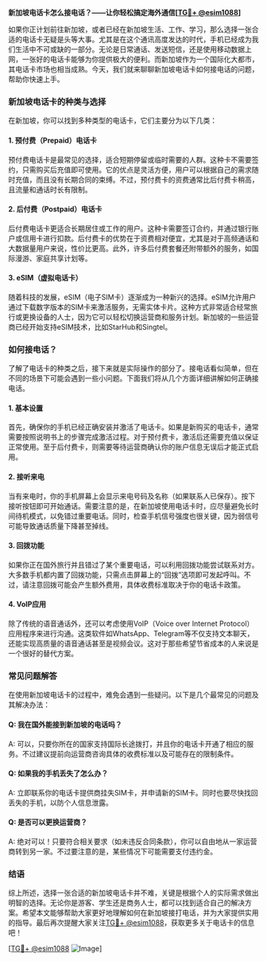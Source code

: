 **新加坡电话卡怎么接电话？——让你轻松搞定海外通信[[TG💪+ @esim1088](https://t.me/s/esim1088)]**

如果你正计划前往新加坡，或者已经在新加坡生活、工作、学习，那么选择一张合适的电话卡无疑是头等大事。尤其是在这个通讯高度发达的时代，手机已经成为我们生活中不可或缺的一部分。无论是日常通话、发送短信，还是使用移动数据上网，一张好的电话卡能够为你提供极大的便利。而新加坡作为一个国际化大都市，其电话卡市场也相当成熟。今天，我们就来聊聊新加坡电话卡如何接电话的问题，帮助你快速上手。

### 新加坡电话卡的种类与选择

在新加坡，你可以找到多种类型的电话卡，它们主要分为以下几类：

#### 1. 预付费（Prepaid）电话卡
预付费电话卡是最常见的选择，适合短期停留或临时需要的人群。这种卡不需要签约，只需购买后充值即可使用。它的优点是灵活方便，用户可以根据自己的需求随时充值，而且没有长期合同的束缚。不过，预付费卡的资费通常比后付费卡稍高，且流量和通话时长有限制。

#### 2. 后付费（Postpaid）电话卡
后付费电话卡更适合长期居住或工作的用户。这种卡需要签订合约，并通过银行账户或信用卡进行扣款。后付费卡的优势在于资费相对便宜，尤其是对于高频通话和大数据量用户来说，性价比更高。此外，许多后付费套餐还附带额外的服务，如国际漫游、家庭共享计划等。

#### 3. eSIM（虚拟电话卡）
随着科技的发展，eSIM（电子SIM卡）逐渐成为一种新兴的选择。eSIM允许用户通过下载数字版本的SIM卡来激活服务，无需实体卡片。这种方式非常适合经常旅行或更换设备的人士，因为它可以轻松切换运营商和服务计划。新加坡的一些运营商已经开始支持eSIM技术，比如StarHub和Singtel。

### 如何接电话？

了解了电话卡的种类之后，接下来就是实际操作的部分了。接电话看似简单，但在不同的场景下可能会遇到一些小问题。下面我们将从几个方面详细讲解如何正确接电话。

#### 1. 基本设置
首先，确保你的手机已经正确安装并激活了电话卡。如果是新购买的电话卡，通常需要按照说明书上的步骤完成激活过程。对于预付费卡，激活后还需要充值以保证正常使用。至于后付费卡，则需要等待运营商确认你的账户信息无误后才能正式启用。

#### 2. 接听来电
当有来电时，你的手机屏幕上会显示来电号码及名称（如果联系人已保存）。按下接听按钮即可开始通话。需要注意的是，在新加坡使用电话卡时，应尽量避免长时间待机模式，以免错过重要电话。同时，检查手机信号强度也很关键，因为弱信号可能导致通话质量下降甚至掉线。

#### 3. 回拨功能
如果你正在国外旅行并且错过了某个重要电话，可以利用回拨功能尝试联系对方。大多数手机都内置了回拨功能，只需点击屏幕上的“回拨”选项即可发起呼叫。不过，请注意回拨可能会产生额外费用，具体收费标准取决于你的电话卡政策。

#### 4. VoIP应用
除了传统的语音通话外，还可以考虑使用VoIP（Voice over Internet Protocol）应用程序来进行沟通。这类软件如WhatsApp、Telegram等不仅支持文本聊天，还能实现高质量的语音通话甚至是视频会议。这对于那些希望节省成本的人来说是一个很好的替代方案。

### 常见问题解答

在使用新加坡电话卡的过程中，难免会遇到一些疑问。以下是几个最常见的问题及其解决办法：

#### Q: 我在国外能接到新加坡的电话吗？
A: 可以，只要你所在的国家支持国际长途拨打，并且你的电话卡开通了相应的服务。不过建议提前向运营商咨询具体的收费标准以及可能存在的限制条件。

#### Q: 如果我的手机丢失了怎么办？
A: 立即联系你的电话卡提供商挂失SIM卡，并申请新的SIM卡。同时也要尽快找回丢失的手机，以防个人信息泄露。

#### Q: 是否可以更换运营商？
A: 绝对可以！只要符合相关要求（如未违反合同条款），你可以自由地从一家运营商转到另一家。不过要注意的是，某些情况下可能需要支付违约金。

### 结语

综上所述，选择一张合适的新加坡电话卡并不难，关键是根据个人的实际需求做出明智的选择。无论你是游客、学生还是商务人士，都可以找到适合自己的解决方案。希望本文能够帮助大家更好地理解如何在新加坡接打电话，并为大家提供实用的指导。最后再次提醒大家关注[TG💪+ @esim1088](https://t.me/s/esim1088)，获取更多关于电话卡的信息吧！

[[TG💪+ @esim1088](https://t.me/s/esim1088) ![Image](https://i.postimg.cc/4NQfJmqS/Snipaste-2025-05-13-00-14-12.png)]